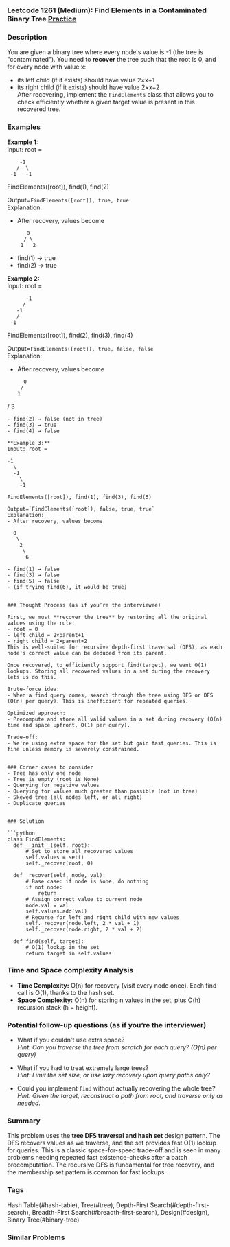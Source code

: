 ### Leetcode 1261 (Medium): Find Elements in a Contaminated Binary Tree [Practice](https://leetcode.com/problems/find-elements-in-a-contaminated-binary-tree)

### Description  
You are given a binary tree where every node's value is -1 (the tree is "contaminated"). You need to **recover** the tree such that the root is 0, and for every node with value x:
- its left child (if it exists) should have value 2×x+1
- its right child (if it exists) should have value 2×x+2  
After recovering, implement the `FindElements` class that allows you to check efficiently whether a given target value is present in this recovered tree.

### Examples  

**Example 1:**  
Input: root =  
```
    -1
   /  \
 -1   -1
```
FindElements([root]), find(1), find(2)

Output=`FindElements([root]), true, true`  
Explanation:  
- After recovery, values become  
  ```
     0
    / \
   1   2
  ```
- find(1) → true  
- find(2) → true

**Example 2:**  
Input: root =  
```
      -1
     /
   -1
   /
 -1
```
FindElements([root]), find(2), find(3), find(4)

Output=`FindElements([root]), true, false, false`  
Explanation:  
- After recovery, values become  
  ```
    0
   /
  1
 /
3
  ```
- find(2) → false (not in tree)  
- find(3) → true  
- find(4) → false

**Example 3:**  
Input: root =  
```
    -1
      \
      -1
        \
        -1
```
FindElements([root]), find(1), find(3), find(5)

Output=`FindElements([root]), false, true, true`  
Explanation:  
- After recovery, values become  
  ```
      0
       \
        2
         \
          6
  ```
- find(1) → false  
- find(3) → false  
- find(5) → false  
- (if trying find(6), it would be true)


### Thought Process (as if you’re the interviewee)  

First, we must **recover the tree** by restoring all the original values using the rule:
- root = 0
- left child = 2×parent+1
- right child = 2×parent+2  
This is well-suited for recursive depth-first traversal (DFS), as each node's correct value can be deduced from its parent.

Once recovered, to efficiently support find(target), we want O(1) lookups. Storing all recovered values in a set during the recovery lets us do this.

Brute-force idea:
- When a find query comes, search through the tree using BFS or DFS (O(n) per query). This is inefficient for repeated queries.

Optimized approach:
- Precompute and store all valid values in a set during recovery (O(n) time and space upfront, O(1) per query).

Trade-off:  
- We're using extra space for the set but gain fast queries. This is fine unless memory is severely constrained.


### Corner cases to consider  
- Tree has only one node  
- Tree is empty (root is None)  
- Querying for negative values  
- Querying for values much greater than possible (not in tree)  
- Skewed tree (all nodes left, or all right)  
- Duplicate queries  


### Solution

```python
class FindElements:
    def __init__(self, root):
        # Set to store all recovered values
        self.values = set()
        self._recover(root, 0)
    
    def _recover(self, node, val):
        # Base case: if node is None, do nothing
        if not node:
            return
        # Assign correct value to current node
        node.val = val
        self.values.add(val)
        # Recurse for left and right child with new values
        self._recover(node.left, 2 * val + 1)
        self._recover(node.right, 2 * val + 2)
    
    def find(self, target):
        # O(1) lookup in the set
        return target in self.values
```


### Time and Space complexity Analysis  

- **Time Complexity:** O(n) for recovery (visit every node once). Each find call is O(1), thanks to the hash set.
- **Space Complexity:** O(n) for storing n values in the set, plus O(h) recursion stack (h = height).


### Potential follow-up questions (as if you’re the interviewer)  

- What if you couldn't use extra space?  
  *Hint: Can you traverse the tree from scratch for each query? (O(n) per query)*

- What if you had to treat extremely large trees?  
  *Hint: Limit the set size, or use lazy recovery upon query paths only?*

- Could you implement `find` without actually recovering the whole tree?  
  *Hint: Given the target, reconstruct a path from root, and traverse only as needed.*


### Summary
This problem uses the **tree DFS traversal and hash set** design pattern. The DFS recovers values as we traverse, and the set provides fast O(1) lookup for queries. This is a classic space-for-speed trade-off and is seen in many problems needing repeated fast existence-checks after a batch precomputation. The recursive DFS is fundamental for tree recovery, and the membership set pattern is common for fast lookups.

### Tags
Hash Table(#hash-table), Tree(#tree), Depth-First Search(#depth-first-search), Breadth-First Search(#breadth-first-search), Design(#design), Binary Tree(#binary-tree)

### Similar Problems
